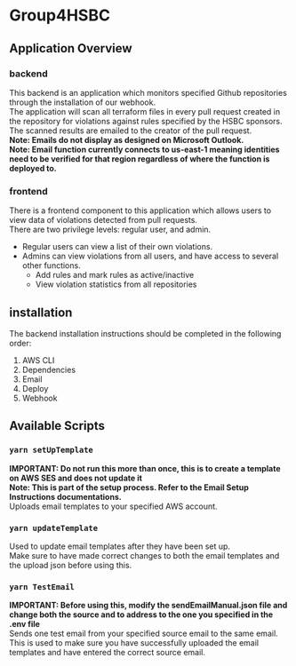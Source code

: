 # Group4HSBC

## Application Overview

### backend

This backend is an application which monitors specified Github repositories through the installation of our webhook.\
The application will scan all terraform files in every pull request created in the repository for violations against rules specified by the HSBC sponsors.\
The scanned results are emailed to the creator of the pull request.\
**Note: Emails do not display as designed on Microsoft Outlook.**\
**Note: Email function currently connects to us-east-1 meaning identities need to be verified for that region regardless of where the function is deployed to.**

### frontend

There is a frontend component to this application which allows users to view data of violations detected from pull requests.\
There are two privilege levels: regular user, and admin.
- Regular users can view a list of their own violations.
- Admins can view violations from all users, and have access to several other functions.
    - Add rules and mark rules as active/inactive
    - View violation statistics from all repositories

## installation

The backend installation instructions should be completed in the following order:
1. AWS CLI
2. Dependencies
3. Email
4. Deploy
5. Webhook

## Available Scripts

### `yarn setUpTemplate`

**IMPORTANT: Do not run this more than once, this is to create a template on AWS SES and does not update it**\
**Note: This is part of the setup process. Refer to the Email Setup Instructions documentations.**\
Uploads email templates to your specified AWS account.

### `yarn updateTemplate`

Used to update email templates after they have been set up.\
Make sure to have made correct changes to both the email templates and the upload json before using this.

### `yarn TestEmail`

**IMPORTANT: Before using this, modify the sendEmailManual.json file and change both the source and to address to the one you specified in the .env file**\
Sends one test email from your specified source email to the same email.\
This is used to make sure you have successfully uploaded the email templates and have entered the correct source email.